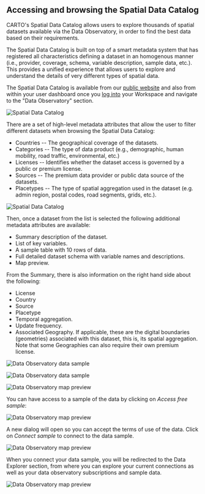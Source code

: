 ## Accessing and browsing the Spatial Data Catalog

CARTO's Spatial Data Catalog allows users to explore thousands of spatial datasets available via the Data Observatory, in order to find the best data based on their requirements.

The Spatial Data Catalog is built on top of a smart metadata system that has registered all characteristics defining a dataset in an homogenous manner (i.e., provider, coverage, schema, variable description, sample data, etc.). This provides a unified experience that allows users to explore and understand the details of very different types of spatial data.

The Spatial Data Catalog is available from our [public website](http://www.carto.com/data) and also from within your user dashboard once you [log into](http://app.carto.com/) your Workspace and navigate to the "Data Observatory" section. 

![Spatial Data Catalog](/img/cloud-native-workspace/data-observatory/do_spatial_data_catalog(new).png)

There are a set of high-level metadata attributes that allow the user to filter different datasets when browsing the Spatial Data Catalog:
- Countries -- The geographical coverage of the datasets.
- Categories -- The type of data product (e.g., demographic, human mobility, road traffic, environmental, etc.)
- Licenses -- Identifies whether the dataset access is governed by a public or premium license.
- Sources -- The premium data provider or public data source of the datasets.
- Placetypes -- The type of spatial aggregation used in the dataset (e.g. admin region, postal codes, road segments, grids, etc.).

![Spatial Data Catalog](/img/cloud-native-workspace/data-observatory/do-dataset-metadata(new).png)

<!-- <div style="text-align:center">
<img src="/img/data-observatory/data-observatory-dataset-metadata1.png" alt="Dataset metadata" style="width:85%; text-align:center">
</div> -->

Then, once a dataset from the list is selected the following additional metadata attributes are available:

- Summary description of the dataset.
- List of key variables.
- A sample table with 10 rows of data.
- Full detailed dataset schema with variable names and descriptions.
- Map preview.

From the Summary, there is also information on the right hand side about the following:

- License
- Country
- Source
- Placetype
- Temporal aggregation.
- Update frequency.
- Associated Geography. If applicable, these are the digital boundaries (geometries) associated with this dataset, this is, its spatial aggregation. Note that some Geographies can also require their own premium license.

![Data Observatory data sample](/img/cloud-native-workspace/data-observatory/do-summary-sample(new).png)

![Data Observatory data sample](/img/cloud-native-workspace/data-observatory/do-data-sample(new).png)

![Data Observatory map preview](/img/cloud-native-workspace/data-observatory/do-map-sample(new).png)

You can have access to a sample of the data by clicking on *Access free sample*:

![Data Observatory map preview](/img/cloud-native-workspace/data-observatory/do-public-access-free-sample(new).png)

A new dialog will open so you can accept the terms of use of the data. Click on *Connect sample* to connect to the data sample. 

![Data Observatory map preview](/img/cloud-native-workspace/data-observatory/do-connect-your-sample(new).png)

When you connect your data sample, you will be redirected to the Data Explorer section, from where you can explore your current connections as well as your data observatory subscriptions and sample data.

![Data Observatory map preview](/img/cloud-native-workspace/data-observatory/do-sample-dataset(new).png)
